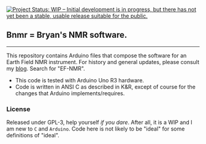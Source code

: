 [![Project Status: WIP – Initial development is in progress, but there has not yet been a stable, usable release suitable for the public.](https://www.repostatus.org/badges/latest/wip.svg)](https://www.repostatus.org/#wip)

## Bnmr = Bryan's NMR software.

---

This repository contains Arduino files that compose the software for an Earth Field NMR instrument. For history and general updates, please consult my [blog](https://chemospec.org). Search for "EF-NMR".

* This code is tested with Arduino Uno R3 hardware.
* Code is written in ANSI C as described in K&R, except of course for the changes that Arduino implements/requires.

### License
Released under GPL-3, help yourself *if you dare*.  After all, it is a WIP and I am new to `C` and `Arduino`.  Code here is not likely to be "ideal" for some definitions of "ideal".
